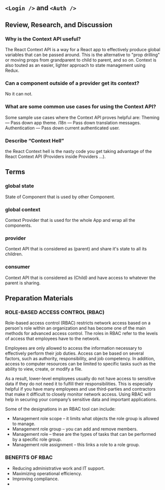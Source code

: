 ## `<Login />` and `<Auth />`

## Review, Research, and Discussion

### Why is the Context API useful?

The React Context API is a way for a React app to effectively produce global variables that can be passed around. This is the alternative to "prop drilling" or moving props from grandparent to child to parent, and so on. Context is also touted as an easier, lighter approach to state management using Redux.<br>



### Can a component outside of a provider get its context?

No it can not. <br>

### What are some common use cases for using the Context API?
Some sample use cases where the Context API proves helpful are: Theming — Pass down app theme. i18n — Pass down translation messages. Authentication — Pass down current authenticated user.<br>

### Describe “Context Hell”
the React Context hell is the nasty code you get taking advantage of the React Context API (Providers inside Providers ...). 





## Terms

### global state

State of Component that is used by other Component.

### global context
Context Provider that is used for the whole App and wrap all the components.

### provider
Context API that is considered as (parent) and share it's state to all its children.

### consumer
Context API that is considered as (Child) and have access to whatever the parent is sharing.





## Preparation Materials


### ROLE-BASED ACCESS CONTROL (RBAC)

Role-based access control (RBAC) restricts network access based on a person's role within an organization and has become one of the main methods for advanced access control. The roles in RBAC refer to the levels of access that employees have to the network. <br>

Employees are only allowed to access the information necessary to effectively perform their job duties. Access can be based on several factors, such as authority, responsibility, and job competency. In addition, access to computer resources can be limited to specific tasks such as the ability to view, create, or modify a file.<br>

As a result, lower-level employees usually do not have access to sensitive data if they do not need it to fulfill their responsibilities. This is especially helpful if you have many employees and use third-parties and contractors that make it difficult to closely monitor network access. Using RBAC will help in securing your company’s sensitive data and important applications. <br>

Some of the designations in an RBAC tool can include: <br>

- Management role scope – it limits what objects the role group is allowed to manage.
- Management role group – you can add and remove members.
- Management role – these are the types of tasks that can be performed by a specific role group.
- Management role assignment – this links a role to a role group.

### BENEFITS OF RBAC
- Reducing administrative work and IT support.
- Maximizing operational efficiency.
- Improving compliance. 
- 
